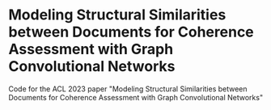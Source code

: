 # Modeling Structural Similarities between Documents for Coherence Assessment with Graph Convolutional Networks
Code for the ACL 2023 paper "Modeling Structural Similarities between Documents for Coherence Assessment with Graph Convolutional Networks"

